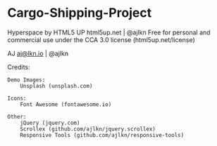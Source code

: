 # Cargo-Shipping-Project

Hyperspace by HTML5 UP
html5up.net | @ajlkn
Free for personal and commercial use under the CCA 3.0 license (html5up.net/license)


AJ
aj@lkn.io | @ajlkn


Credits:

	Demo Images:
		Unsplash (unsplash.com)

	Icons:
		Font Awesome (fontawesome.io)

	Other:
		jQuery (jquery.com)
		Scrollex (github.com/ajlkn/jquery.scrollex)
		Responsive Tools (github.com/ajlkn/responsive-tools)
